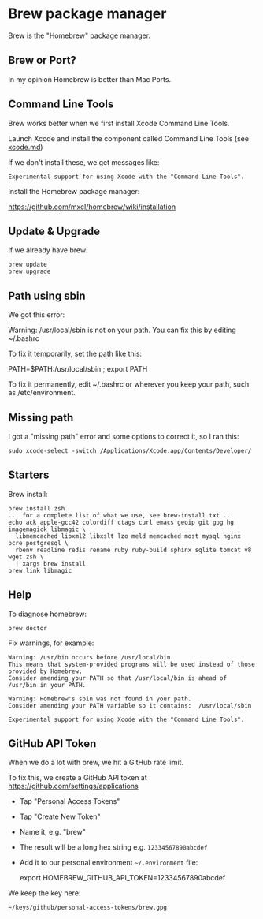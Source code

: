 # Brew package manager

Brew is the "Homebrew" package manager.


## Brew or Port?

In my opinion Homebrew is better than Mac Ports.


## Command Line Tools

Brew works better when we first install Xcode Command Line Tools.

Launch Xcode and install the component called Command Line Tools (see <a href=xcode.md>xcode.md</a>)

If we don't install these, we get messages like:

    Experimental support for using Xcode with the "Command Line Tools".


Install the Homebrew package manager:

https://github.com/mxcl/homebrew/wiki/installation


## Update & Upgrade

If we already have brew:

    brew update
    brew upgrade


## Path using sbin

We got this error:

   Warning: /usr/local/sbin is not on your path. You can fix this by editing ~/.bashrc

To fix it temporarily, set the path like this:

   PATH=$PATH\:/usr/local/sbin ; export PATH

To fix it permanently, edit ~/.bashrc or wherever you keep your path, such as /etc/environment.



## Missing path

I got a "missing path" error and some options to correct it, so I ran this:

    sudo xcode-select -switch /Applications/Xcode.app/Contents/Developer/


## Starters

Brew install:

    brew install zsh
    ... for a complete list of what we use, see brew-install.txt ...   
    echo ack apple-gcc42 colordiff ctags curl emacs geoip git gpg hg imagemagick libmagic \
      libmemcached libxml2 libxslt lzo meld memcached most mysql nginx pcre postgresql \
      rbenv readline redis rename ruby ruby-build sphinx sqlite tomcat v8 wget zsh \
      | xargs brew install 
    brew link libmagic


## Help

To diagnose homebrew:

    brew doctor

Fix warnings, for example:

    Warning: /usr/bin occurs before /usr/local/bin
    This means that system-provided programs will be used instead of those provided by Homebrew.
    Consider amending your PATH so that /usr/local/bin is ahead of /usr/bin in your PATH.

    Warning: Homebrew's sbin was not found in your path.
    Consider amending your PATH variable so it contains:  /usr/local/sbin

    Experimental support for using Xcode with the "Command Line Tools".


## GitHub API Token

When we do a lot with brew, we hit a GitHub rate limit.

To fix this, we create a GitHub API token at https://github.com/settings/applications

  * Tap "Personal Access Tokens"

  * Tap "Create New Token"
  
  * Name it, e.g. "brew"
  
  * The result will be a long hex string e.g. <code>12334567890abcdef</code>
  
  * Add it to our personal environment <code>~/.environment</code> file:
  
     export HOMEBREW_GITHUB_API_TOKEN=12334567890abcdef

We keep the key here:

    ~/keys/github/personal-access-tokens/brew.gpg
    
    

